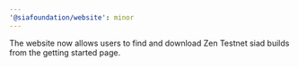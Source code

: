 ```yaml
---
'@siafoundation/website': minor
---
```


The website now allows users to find and download Zen Testnet siad builds from the getting started page.
